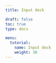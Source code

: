 ```yaml
---
title: Input deck

draft: false
toc: true
type: docs

menu:
  tutorial:
    name: Input deck
    weight: 30
---
```

